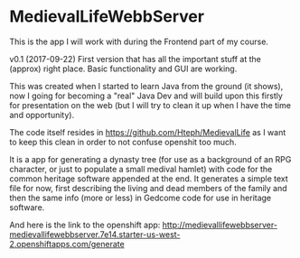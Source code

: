 # MedievalLifeWebbServer

This is the app I will work with during the Frontend part of my course.

v0.1 (2017-09-22) First version that has all the important stuff at the (approx) right place. Basic functionality and GUI are working.


This was created when I started to learn Java from the ground (it shows), now I going for becoming a "real" Java Dev and will build upon this firstly for presentation on the web (but I will try to clean it up when I have the time and opportunity).

The code itself resides in https://github.com/Hteph/MedievalLife as I want to keep this clean in order to not confuse openshit too much.

It is a app for generating a dynasty tree (for use as a background of an RPG character, or just to populate a small medival hamlet) with code for the common heritage software appended at the end. It generates a simple text file for now, first describing the living and dead members of the family and then the same info (more or less) in Gedcome code for use in heritage software.

And here is the link to the openshift app:
http://medievallifewebbserver-medievallifewebbserver.7e14.starter-us-west-2.openshiftapps.com/generate
